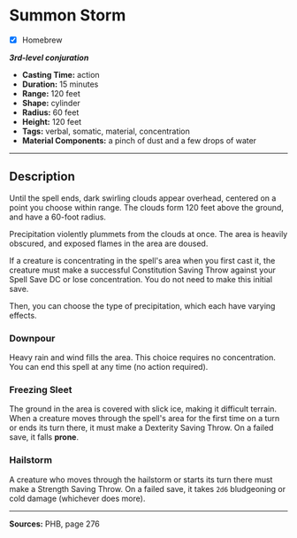 # Summon Storm
- [x] Homebrew

***3rd-level conjuration***
- **Casting Time:** action
- **Duration:** 15 minutes
- **Range:** 120 feet
- **Shape:** cylinder
- **Radius:** 60 feet
- **Height:** 120 feet
- **Tags:** verbal, somatic, material, concentration
- **Material Components:** a pinch of dust and a few drops of water

---

## Description
Until the spell ends, dark swirling clouds appear overhead, centered on a point you choose within range.
The clouds form 120 feet above the ground, and have a 60-foot radius.

Precipitation violently plummets from the clouds at once.
The area is heavily obscured, and exposed flames in the area are doused.

If a creature is concentrating in the spell's area when you first cast it, the creature must make a successful Constitution Saving Throw against your Spell Save DC or lose concentration.
You do not need to make this initial save.

Then, you can choose the type of precipitation, which each have varying effects.

### Downpour
Heavy rain and wind fills the area.
This choice requires no concentration.
You can end this spell at any time (no action required).

### Freezing Sleet
The ground in the area is covered with slick ice, making it difficult terrain.
When a creature moves through the spell's area for the first time on a turn or ends its turn there, it must make a Dexterity Saving Throw.
On a failed save, it falls **prone**.

### Hailstorm
A creature who moves through the hailstorm or starts its turn there must make a Strength Saving Throw.
On a failed save, it takes `2d6` bludgeoning or cold damage (whichever does more).

---

**Sources:** PHB, page 276
